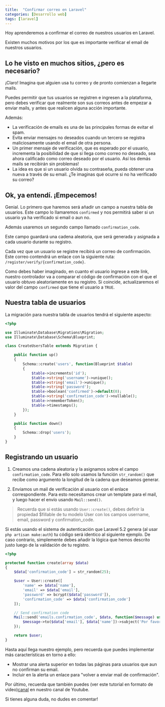 ```yaml
---
title:  "Confirmar correo en Laravel"
categories: [Desarrollo web]
tags: [laravel]
---
```

Hoy aprenderemos a confirmar el correo de nuestros usuarios en Laravel.

Existen muchos motivos por los que es importante verificar el email de nuestros usuarios. 

Lo he visto en muchos sitios, ¿pero es necesario?
---
¡Claro! Imagina que alguien usa tu correo y de pronto comienzan a llegarte mails.

Puedes permitir que tus usuarios se registren e ingresen a la plataforma, pero debes verificar que realmente son sus correos antes de empezar a enviar mails, y antes que realicen alguna acción importante.

Además:

- La verificación de emails es una de las principales formas de evitar el spam.
- Evita enviar mensajes no deseados cuando un tercero se registra maliciosamente usando el email de otra persona.
- Un primer mensaje de verificación, que es esperado por el usuario, incrementa la posibilidad de que si llega como correo no deseado, sea ahora calificado como correo deseado por el usuario. Así los demás mails se recibirán sin problemas!
- La idea es que si un usuario olvida su contraseña, pueda obtener una nueva a través de su email. ¿Te imaginas qué ocurre si no ha verificado su correo?

Ok, ya entendí. ¡Empecemos!
---

Genial. Lo primero que haremos será añadir un campo a nuestra tabla de usuarios.
Este campo lo llamaremos ```confirmed``` y nos permitirá saber si un usuario ya ha verificado si email o aun no.

Además usaremos un segundo campo llamado ```confirmation_code```. 

Este campo guardará una cadena aleatoria, que será generada y asignada a cada usuario durante su registro.

Cada vez que un usuario se registre recibirá un correo de confirmación. Este correo contendrá un enlace con la siguiente ruta: ```/register/verify/{confirmation_code}```. 

Como debes haber imaginado, en cuanto el usuario ingrese a este link, nuestro controlador va a comparar el código de confirmación con el que el usuario obtuvo aleatoriamente en su registro. Si coincide, actualizaremos el valor del campo ```confirmed``` que tiene el usuario a ```TRUE```.

## Nuestra tabla de usuarios

La migración para nuestra tabla de usuarios tendrá el siguiente aspecto:

``` php
<?php

use Illuminate\Database\Migrations\Migration;
use Illuminate\Database\Schema\Blueprint;

class CreateUsersTable extends Migration {

    public function up()
    {
        Schema::create('users', function(Blueprint $table)
        {
            $table->increments('id');
            $table->string('username')->unique();
            $table->string('email')->unique();
            $table->string('password');
            $table->boolean('confirmed')->default(0);
            $table->string('confirmation_code')->nullable();
            $table->rememberToken();
            $table->timestamps();
        });
    }

    public function down()
    {
        Schema::drop('users');
    }
}
```

## Registrando un usuario

1. Creamos una cadena aleatoria y la asignamos sobre el campo ```confirmation_code```. 
Para ello solo usamos la función ```str_random()``` que recibe como argumento la longitud de la cadena que deseamos generar.

2. Enviamos un mail de verificación al usuario con el enlace correspondiente. 
Para esto necesitamos crear un template para el mail, y luego hacer el envío usando ```Mail::send()```.

> Recuerda que si estás usando ```User::create()```, debes definir la propiedad $fillable de tu modelo User con los campos username, email, password y confirmation_code.

Si estás usando el sistema de autenticación que Laravel 5.2 genera (al usar ```php artisan make:auth```) tu código será identico al siguiente ejemplo. De caso contrario, simplemente debes añadir la lógica que hemos descrito justo luego de la validación de tu registro.

``` php
<?php

protected function create(array $data)
{
    $data['confirmation_code'] = str_random(25);

    $user = User::create([
        'name' => $data['name'],
        'email' => $data['email'],
        'password' => bcrypt($data['password']),
        'confirmation_code' => $data['confirmation_code']
    ]);

    // Send confirmation code
    Mail::send('emails.confirmation_code', $data, function($message) use ($data) {
        $message->to($data['email'], $data['name'])->subject('Por favor confirma tu correo');
    });

    return $user;
}
```


Hasta aquí llega nuestro ejemplo, pero recuerda que puedes implementar más características en torno a ello:

- Mostrar una alerta superior en todas las páginas para usuarios que aun no confirman su email.
- Incluir en la alerta un enlace para "volver a enviar mail de confirmación".

Por último, recuerda que también puedes (ver este tutorial en formato de video)[canal] en nuestro canal de Youtube.

Si tienes alguna duda, no dudes en comentar!

[canal]: http://youtube.com/sorcjc
